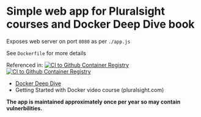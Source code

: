 # Simple web app for Pluralsight courses and Docker Deep Dive book

Exposes web server on port `8080` as per `./app.js`

See `Dockerfile` for more details

Referenced in:
[![CI to Github Container Registry](https://github.com/ferjavrivera/psweb2/actions/workflows/github_registry.yml/badge.svg)](https://github.com/ferjavrivera/psweb2/actions/workflows/github_registry.yml)
[![CI to Github Container Registry](https://github.com/ferjavrivera/psweb2/actions/workflows/github_registry.yml/badge.svg)](https://github.com/ferjavrivera/psweb2/actions/workflows/github_registry.yml)
- [Docker Deep Dive](https://www.amazon.com/Docker-Deep-Dive-Nigel-Poulton/dp/1521822808/ref=tmm_pap_swatch_0?_encoding=UTF8&qid=&sr=) 
- Getting Started with Docker video course (pluralsight.com)

**The app is maintained approximately once per year so may contain vulnerbilities.**

